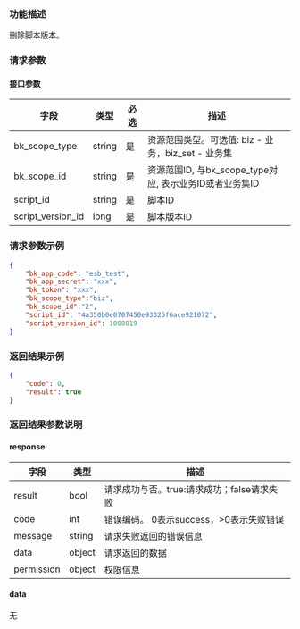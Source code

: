 ### 功能描述

删除脚本版本。

### 请求参数

#### 接口参数

| 字段              | 类型   | 必选 | 描述                                                    |
| ----------------- | ------ | ---- | ------------------------------------------------------- |
| bk_scope_type     | string | 是   | 资源范围类型。可选值: biz - 业务，biz_set - 业务集      |
| bk_scope_id       | string | 是   | 资源范围ID, 与bk_scope_type对应, 表示业务ID或者业务集ID |
| script_id         | string | 是   | 脚本ID                                                  |
| script_version_id | long   | 是   | 脚本版本ID                                              |


### 请求参数示例

```json
{
    "bk_app_code": "esb_test",
    "bk_app_secret": "xxx",
    "bk_token": "xxx",
    "bk_scope_type":"biz",
    "bk_scope_id":"2",
    "script_id": "4a350b0e0707450e93326f6ace921072",
    "script_version_id": 1000019
}
```

### 返回结果示例

```json
{
    "code": 0,
    "result": true
}
```

### 返回结果参数说明

#### response

| 字段       | 类型   | 描述                                       |
| ---------- | ------ | ------------------------------------------ |
| result     | bool   | 请求成功与否。true:请求成功；false请求失败 |
| code       | int    | 错误编码。 0表示success，>0表示失败错误    |
| message    | string | 请求失败返回的错误信息                     |
| data       | object | 请求返回的数据                             |
| permission | object | 权限信息                                   |

#### data

无
